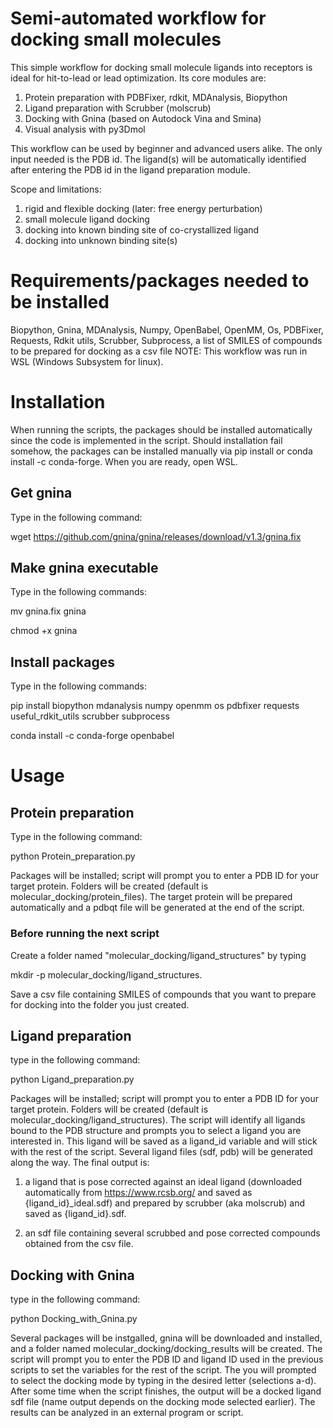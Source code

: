 # Semi-automated workflow for docking small molecules
This simple workflow for docking small molecule ligands into receptors is ideal for hit-to-lead or lead optimization. Its core modules are:

1. Protein preparation with PDBFixer, rdkit, MDAnalysis, Biopython
2. Ligand preparation with Scrubber (molscrub)
4. Docking with Gnina (based on Autodock Vina and Smina)
5. Visual analysis with py3Dmol

This workflow can be used by beginner and advanced users alike. The only input needed is the PDB id. The ligand(s) will be automatically identified after entering the PDB id in the ligand preparation module.

Scope and limitations:
1. rigid and flexible docking (later: free energy perturbation)
2. small molecule ligand docking
3. docking into known binding site of co-crystallized ligand
4. docking into unknown binding site(s)

# Requirements/packages needed to be installed
Biopython, Gnina, MDAnalysis, Numpy, OpenBabel, OpenMM, Os, PDBFixer, Requests, Rdkit utils, Scrubber, Subprocess, a list of SMILES of compounds to be prepared for docking as a csv file
NOTE: This workflow was run in WSL (Windows Subsystem for linux).

# Installation
When running the scripts, the packages should be installed automatically since the code is implemented in the script. 
Should installation fail somehow, the packages can be installed manually via pip install or conda install -c conda-forge.
When you are ready, open WSL.

## Get gnina
Type in the following command: 

wget https://github.com/gnina/gnina/releases/download/v1.3/gnina.fix

## Make gnina executable
Type in the following commands:

mv gnina.fix gnina

chmod +x gnina

## Install packages
Type in the following commands: 

pip install biopython mdanalysis numpy openmm os pdbfixer requests useful_rdkit_utils scrubber subprocess

conda install -c conda-forge openbabel 

# Usage
## Protein preparation
Type in the following command: 

python Protein_preparation.py

Packages will be installed; script will prompt you to enter a PDB ID for your target protein. Folders will be created (default is molecular_docking/protein_files). The target protein will be prepared automatically and a pdbqt file will be generated at the end of the script.

### Before running the next script
Create a folder named "molecular_docking/ligand_structures" by typing 

mkdir -p molecular_docking/ligand_structures.

Save a csv file containing SMILES of compounds that you want to prepare for docking into the folder you just created.

## Ligand preparation
type in the following command: 

python Ligand_preparation.py

Packages will be installed; script will prompt you to enter a PDB ID for your target protein. Folders will be created (default is molecular_docking/ligand_structures). The script will identify all ligands bound to the PDB structure and prompts you to select a ligand you are interested in. This ligand will be saved as a ligand_id variable and will stick with the rest of the script. Several ligand files (sdf, pdb) will be generated along the way. The final output is:
1. a ligand that is pose corrected against an ideal ligand (downloaded automatically from https://www.rcsb.org/ and saved as {ligand_id}_ideal.sdf) and prepared by scrubber (aka molscrub) and saved as {ligand_id}.sdf.

2. an sdf file containing several scrubbed and pose corrected compounds obtained from the csv file.

## Docking with Gnina
type in the following command: 

python Docking_with_Gnina.py

Several packages will be instgalled, gnina will be downloaded and installed, and a folder named molecular_docking/docking_results will be created. The script will prompt you to enter the PDB ID and ligand ID used in the previous scripts to set the variables for the rest of the script. The you will prompted to select the docking mode by typing in the desired letter (selections a-d). After some time when the script finishes, the output will be a docked ligand sdf file (name output depends on the docking mode selected earlier). The results can be analyzed in an external program or script.
